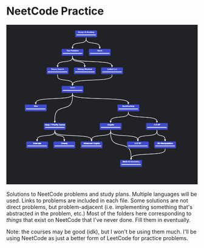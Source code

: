 # NeetCode Practice

![The NeetCode Roadmap](roadmap.png)

Solutions to NeetCode problems and study plans. Multiple languages will be used. Links to problems are included in each file.
Some solutions are not direct problems, but problem-adjacent (i.e. implementing something that's abstracted in the problem, etc.)
Most of the folders here corresponding to *things* that exist on NeetCode that I've never done. Fill them in eventually.

Note: the courses may be good (idk), but I won't be using them much. I'll be using NeetCode as just a better form of LeetCode for practice problems.
